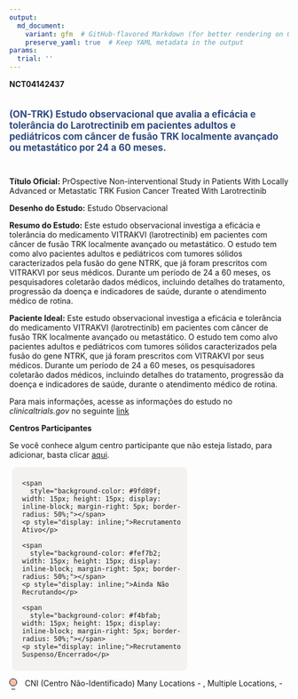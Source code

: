 ```yaml
---
output: 
  md_document:
    variant: gfm  # GitHub-flavored Markdown (for better rendering on GitHub)
    preserve_yaml: true  # Keep YAML metadata in the output
params:
  trial: ''
---
```


**NCT04142437**

<div style="padding: 5px 5px 5px 0px; font-size: 1.20em; font-weight: bold; color: #2E4A7F; text-align: left; margin-bottom: 20px">

(ON-TRK) Estudo observacional que avalia a eficácia e tolerância do
Larotrectinib em pacientes adultos e pediátricos com câncer de fusão TRK
localmente avançado ou metastático por 24 a 60 meses.

</div>

**Título Oficial:** PrOspective Non-interventional Study in Patients
With Locally Advanced or Metastatic TRK Fusion Cancer Treated With
Larotrectinib

**Desenho do Estudo:** Estudo Observacional

**Resumo do Estudo:** Este estudo observacional investiga a eficácia e
tolerância do medicamento VITRAKVI (larotrectinib) em pacientes com
câncer de fusão TRK localmente avançado ou metastático. O estudo tem
como alvo pacientes adultos e pediátricos com tumores sólidos
caracterizados pela fusão do gene NTRK, que já foram prescritos com
VITRAKVI por seus médicos. Durante um período de 24 a 60 meses, os
pesquisadores coletarão dados médicos, incluindo detalhes do tratamento,
progressão da doença e indicadores de saúde, durante o atendimento
médico de rotina.

**Paciente Ideal:** Este estudo observacional investiga a eficácia e
tolerância do medicamento VITRAKVI (larotrectinib) em pacientes com
câncer de fusão TRK localmente avançado ou metastático. O estudo tem
como alvo pacientes adultos e pediátricos com tumores sólidos
caracterizados pela fusão do gene NTRK, que já foram prescritos com
VITRAKVI por seus médicos. Durante um período de 24 a 60 meses, os
pesquisadores coletarão dados médicos, incluindo detalhes do tratamento,
progressão da doença e indicadores de saúde, durante o atendimento
médico de rotina.

Para mais informações, acesse as informações do estudo no
*clinicaltrials.gov* no seguinte
[link](https://clinicaltrials.gov/ct2/show/NCT04142437)

**Centros Participantes**

Se você conhece algum centro participante que não esteja listado, para
adicionar, basta clicar
[aqui](https://flazar.shinyapps.io/formsapp?study_nct_id=NCT04142437&location_id=N%2FA&location_full_name=N%2FA&form_type=Adicionar%20Centro%7D).

<div style="margin-bottom: 8px; margin-left: 5px; padding: 8px; max-width: 300px; background-color: #f3f2f1; border-radius: 8px;">

<div style="margin-left: 10px;">

    <span 
      style="background-color: #9fd89f; width: 15px; height: 15px; display: inline-block; margin-right: 5px; border-radius: 50%;"></span>
    <p style="display: inline;">Recrutamento Ativo</p>

</div>

<div style="margin-left: 10px;">

    <span 
      style="background-color: #fef7b2; width: 15px; height: 15px; display: inline-block; margin-right: 5px; border-radius: 50%;"></span>
    <p style="display: inline;">Ainda Não Recrutando</p>

</div>

<div style="margin-left: 10px;">

    <span 
      style="background-color: #f4bfab; width: 15px; height: 15px; display: inline-block; margin-right: 5px; border-radius: 50%;"></span>
    <p style="display: inline;">Recrutamento Suspenso/Encerrado</p>

</div>

</div>

<span style="border: 0.5px solid black; display: inline-block; width: 12px; height: 12px; border-radius: 50%; margin-right: 10px; padding-bottom: 0px; background-color: #f4bfab;"></span>
CNI (Centro Não-Identificado) Many Locations - , Multiple Locations, -
<span style="color: #2E4A7F; margin-left: 2px; padding: 2px; background-color: #f3f2f1; border-radius: 8px; font-weight: 500; font-size: 0.6">[IDENTIFICAR
CENTRO](https://flazar.shinyapps.io/formsapp?study_nct_id=NCT04142437&location_id=MANYLOCATIONSMULTIPLELOCATIONSBRAZIL&location_full_name=%28Centro%20N%C3%A3o-Identificado%29%2C%20Many%20Locations%20%20-%20%2C%20Multiple%20Locations%2C%20%20-%20&form_type=Identificar%20Centro)</span>
